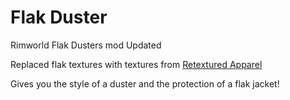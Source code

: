 # Flak Duster
Rimworld Flak Dusters mod Updated

Replaced flak textures with textures from [Retextured Apparel](https://steamcommunity.com/sharedfiles/filedetails/?id=2042613316)

Gives you the style of a duster and the protection of a flak jacket!

